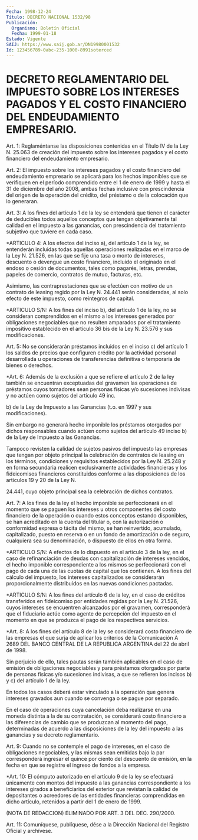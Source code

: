 ```yaml
---
Fecha: 1998-12-24
Título: DECRETO NACIONAL 1532/98
Publicación:
  Organismo: Boletín Oficial
  Fecha: 1999-01-18
Estado: Vigente
SAIJ: https://www.saij.gob.ar/DN19980001532
Id: 123456789-0abc-235-1000-8991soterced
---
```

# DECRETO REGLAMENTARIO DEL IMPUESTO SOBRE LOS INTERESES PAGADOS Y EL COSTO FINANCIERO DEL ENDEUDAMIENTO EMPRESARIO.

<a id="1"></a>
Art. 1: Reglaméntanse  las  disposiciones  contenidas  en  el Título IV de  la  Ley  N. 25.063 de creación del impuesto sobre los intereses  pagados  y  el  costo    financiero   del  endeudamiento empresario.

<a id="2"></a>
Art.  2:  El  impuesto sobre los intereses pagados  y  el  costo financiero del endeudamiento empresario se aplicará para los hechos imponibles que se  verifiquen  en el período comprendido entre el 1 de enero de 1999 y hasta el 31 de  diciembre  del  año  2008, ambas fechas  inclusive con prescindencia del origen de la operación  del crédito,   del  préstamo  o  de  la  colocación  que  lo  generaran.

<a id="3"></a>
Art. 3: A  los  fines  del  artículo  1 de la ley se entenderá que tienen  el  carácter  de  deducibles todos aquellos  conceptos  que tengan objetivamente tal calidad  en  el  impuesto a las ganancias, con prescindencia del tratamiento subjetivo  que  tuviere  en  cada caso.

<a id="4"></a>
*ARTICULO 4: A los efectos del inciso a), del artículo 1 de la ley, se entenderán incluidas todas aquellas operaciones  realizadas en el marco de la Ley N. 21.526, en las que se fije una tasa  o  monto de intereses, descuento o devengue un costo financiero, incluido el originado en el endoso o cesión  de  documentos, tales como pagarés, letras, prendas, papeles de comercio,  contratos de mutuo, facturas, etc.

Asimismo, las contraprestaciones que se efectúen con motivo  de un contrato de leasing regido por la Ley N. 24.441 serán consideradas, al solo efecto  de  este impuesto, como reintegros de capital.

<a id="4 002"></a>
*ARTICULO S/N: A los fines del inciso b), del artículo 1 de la ley, no se consideran comprendidos en el mismo a los intereses generados por obligaciones  negociables  que  no  resulten amparados  por  el tratamiento impositivo establecido en el artículo  36 bis de la Ley N. 23.576 y sus modificaciones.

<a id="5"></a>
Art. 5: No se considerarán préstamos incluidos en el inciso c) del artículo  1  los  saldos de precios que configuren crédito  por  la actividad personal  desarrollada  u  operaciones  de transferencias definitiva o temporaria de bienes o derechos.

<a id="6"></a>
*Art. 6: Además de la exclusión a que se refiere el  artículo  2 de la    ley  también  se  encuentran  exceptuadas  del  gravamen  las operaciones  de préstamos cuyos tomadores sean personas físicas y/o sucesiones indivisas  y no actúen como sujetos del artículo 49 inc.

b) de la Ley de Impuesto  a  las  Ganancias  (t.o.  en  1997  y sus modificaciones).

Sin embargo no generará hecho imponible los préstamos otorgados por dichos  responsables  cuando  actúen  como  sujetos del artículo 49 inciso b) de la Ley de Impuesto a las Ganancias.

Tampoco revisten la calidad de sujetos pasivos del impuesto las empresas que tengan por objeto principal la celebración de contratos de leasing en los términos, condiciones y requisitos establecidos por la Ley N. 25.248 y en forma secundaria realicen exclusivamente actividades financieras y los fideicomisos financieros constituidos conforme a las disposiciones de los artículos 19 y 20 de la Ley N.

24.441, cuyo objeto principal sea la celebración de dichos contratos.

<a id="7"></a>
Art. 7: A los fines de la ley el hecho imponible  se perfeccionará en  el momento que se paguen los intereses u otros componentes  del costo  financiero  de la operación o cuando estos conceptos estando disponibles, se han  acreditado  en la cuenta del titular o, con la autorización o conformidad expresa  o  tácita  del  mismo,  se  han reinvertido,  acumulado,  capitalizado,  puesto  en reserva o en un fondo de amortización o de seguro, cualquiera sea  su denominación, o dispuesto de ellos en otra forma.

<a id="7 002"></a>
*ARTICULO S/N: A efectos de lo dispuesto en el artículo 3 de la ley, en el caso de refinanciación de deudas  con  capitalización  de intereses vencidos, el  hecho imponible correspondiente a los mismos se perfeccionará con el pago de cada una de las cuotas de capital que los contienen. A los fines del cálculo del impuesto, los intereses capitalizados  se considerarán   proporcionalmente distribuidos en las  nuevas condiciones pactadas.

<a id="7 003"></a>
*ARTICULO S/N: A los fines del artículo 6 de la ley, en el caso de créditos transferidos  en fideicomiso por entidades  regidas  por  la Ley  N. 21.526,  cuyos  intereses   se encuentren alcanzados  por el  gravamen,  corresponderá  que  el fiduciario actúe  como  agente de  percepción del  impuesto en el momento en que se produzca el pago de los respectivos  servicios.

<a id="8"></a>
*Art. 8: A los fines del artículo 8 de la ley se considerará  costo financiero de las empresas el que surja de aplicar los criterios de la  Comunicación A 2689 DEL BANCO CENTRAL DE LA REPUBLICA ARGENTINA del 22 de abril de 1998.

Sin perjuicio  de ello, tales pautas serán también aplicables en el caso  de emisión  de  obligaciones  negociables  y  para  préstamos otorgados por parte de personas físicas y/o sucesiones indivisas, a que se refieren  los  incisos  b)  y  c) del artículo 1 de la  ley.

En todos los casos deberá estar vinculado a la operación que genera intereses gravados aun cuando se convenga  o  se pague por separado.

En el  caso de operaciones cuya cancelación deba realizarse en una moneda distinta  a  la  de  su  contratación,  se considerará costo financiero a las diferencias de cambio que se produzcan al momento del pago, determinadas de acuerdo a las disposiciones de la ley del impuesto a las ganancias y su decreto reglamentario.

<a id="9"></a>
Art. 9: Cuando no se contemple el pago de intereses, en el caso de obligaciones negociables, y las mismas sean emitidas  bajo  la  par corresponderá  ingresar  el  quince  por  ciento  del  descuento de emisión, en la fecha en que se registre el ingreso de fondos  a  la empresa.

<a id="10"></a>
*Art.  10:  El  cómputo  autorizado en el artículo 9 de la ley se efectuará  únicamente  con montos  del  impuesto  a  las  ganancias correspondiente  a  los  intereses   girados  a  beneficiarios  del exterior que revistan la calidad de depositantes  o  acreedores  de las entidades financieras comprendidas en dicho artículo, retenidos a partir del 1 de enero de 1999.

(NOTA DE REDACCION) ELIMINADO POR ART. 3 DEL DEC. 290/2000.

<a id="11"></a>
Art. 11:  Comuníquese, publíquese, dése a la Dirección Nacional del Registro Oficial  y archívese.